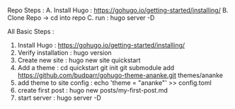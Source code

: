 Repo Steps : 
A. Install Hugo : https://gohugo.io/getting-started/installing/
B. Clone Repo -> cd into repo
C. run : hugo server -D


All Basic Steps :
1. Install Hugo : https://gohugo.io/getting-started/installing/
2. Verify installation : hugo version
3. Create new site : hugo new site quickstart
4. Add a theme : cd quickstart
                git init
                git submodule add https://github.com/budparr/gohugo-theme-ananke.git themes/ananke
5. add theme to site config : echo 'theme = "ananke"' >> config.toml
6. create first post : hugo new posts/my-first-post.md
7. start server : hugo server -D
